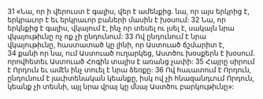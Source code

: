 31 «Նա, որ ի վերուստ է գալիս, վեր է ամենքից. նա, որ այս երկրից է, երկրաւոր է եւ երկրաւոր բաների մասին է խօսում: 32 Նա, որ երկնքից է գալիս, վկայում է, ինչ որ տեսել ու լսել է, սակայն նրա վկայութիւնը ոչ ոք չի ընդունում: 33 Ով ընդունում է նրա վկայութիւնը, հաստատած կը լինի, որ Աստուած ճշմարիտ է, 34 քանի որ նա, ում Աստուած ուղարկեց, Աստծու խօսքերն է խօսում. որովհետեւ Աստուած Հոգին տալիս է առանց չափի: 35 Հայրը սիրում է Որդուն եւ ամէն ինչ տուել է նրա ձեռքը: 36 Ով հաւատում է Որդուն, ընդունում է յաւիտենական կեանքը, իսկ ով չի հնազանդւում Որդուն, կեանք չի տեսնի, այլ նրա վրայ կը մնայ Աստծու բարկութիւնը»:
